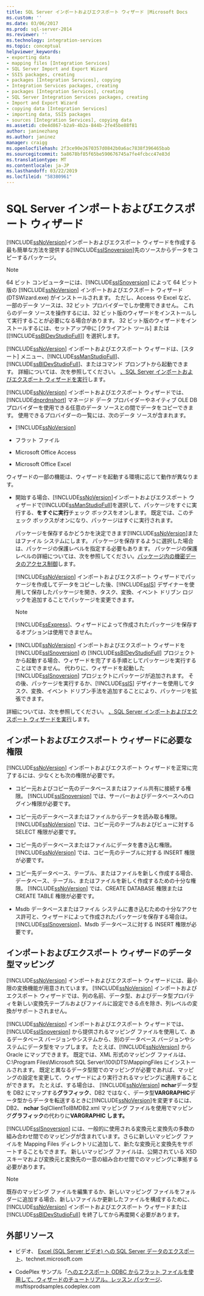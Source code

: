 ```yaml
---
title: SQL Server インポートおよびエクスポート ウィザード |Microsoft Docs
ms.custom: ''
ms.date: 03/06/2017
ms.prod: sql-server-2014
ms.reviewer: ''
ms.technology: integration-services
ms.topic: conceptual
helpviewer_keywords:
- exporting data
- mapping files [Integration Services]
- SQL Server Import and Export Wizard
- SSIS packages, creating
- packages [Integration Services], copying
- Integration Services packages, creating
- packages [Integration Services], creating
- SQL Server Integration Services packages, creating
- Import and Export Wizard
- copying data [Integration Services]
- importing data, SSIS packages
- sources [Integration Services], copying data
ms.assetid: c0e4d867-b2a9-4b2a-844b-2fe45be88f81
author: janinezhang
ms.author: janinez
manager: craigg
ms.openlocfilehash: 2f3ce90e2670357d0842b0a6ac7838f396465bab
ms.sourcegitcommit: 5a8678bf85f65be590676745a7fe4fcbcc47e83d
ms.translationtype: MT
ms.contentlocale: ja-JP
ms.lasthandoff: 03/22/2019
ms.locfileid: "58380961"
---
```

# <a name="sql-server-import-and-export-wizard"></a>SQL Server インポートおよびエクスポート ウィザード
  [!INCLUDE[ssNoVersion](../../includes/ssnoversion-md.md)]インポートおよびエクスポート ウィザードを作成する最も簡単な方法を提供する[!INCLUDE[ssISnoversion](../../includes/ssisnoversion-md.md)]先のソースからデータをコピーするパッケージ。  
  
> [!NOTE]  
>  64 ビット コンピューターには、[!INCLUDE[ssISnoversion](../../includes/ssisnoversion-md.md)] によって 64 ビット版の [!INCLUDE[ssNoVersion](../../includes/ssnoversion-md.md)] インポートおよびエクスポート ウィザード (DTSWizard.exe) がインストールされます。 ただし、Access や Excel など、一部のデータ ソースは、32 ビット プロバイダーでしか使用できません。 これらのデータ ソースを操作するには、32 ビット版のウィザードをインストールして実行することが必要になる場合があります。 32 ビット版のウィザードをインストールするには、セットアップ中に [クライアント ツール] または [[!INCLUDE[ssBIDevStudioFull](../../includes/ssbidevstudiofull-md.md)]] を選択します。  
  
 [!INCLUDE[ssNoVersion](../../includes/ssnoversion-md.md)] インポートおよびエクスポート ウィザードは、[スタート] メニュー、[!INCLUDE[ssManStudioFull](../../includes/ssmanstudiofull-md.md)]、[!INCLUDE[ssBIDevStudioFull](../../includes/ssbidevstudiofull-md.md)]、またはコマンド プロンプトから起動できます。 詳細については、次を参照してください。 [、SQL Server インポートおよびエクスポート ウィザードを実行](start-the-sql-server-import-and-export-wizard.md)します。  
  
 [!INCLUDE[ssNoVersion](../../includes/ssnoversion-md.md)] インポートおよびエクスポート ウィザードでは、[!INCLUDE[dnprdnshort](../../includes/dnprdnshort-md.md)] マネージド データ プロバイダーやネイティブ OLE DB プロバイダーを使用できる任意のデータ ソースとの間でデータをコピーできます。 使用できるプロバイダーの一覧には、次のデータ ソースが含まれます。  
  
-   [!INCLUDE[ssNoVersion](../../includes/ssnoversion-md.md)]  
  
-   フラット ファイル  
  
-   Microsoft Office Access  
  
-   Microsoft Office Excel  
  
 ウィザードの一部の機能は、ウィザードを起動する環境に応じて動作が異なります。  
  
-   開始する場合、[!INCLUDE[ssNoVersion](../../includes/ssnoversion-md.md)]インポートおよびエクスポート ウィザードで[!INCLUDE[ssManStudioFull](../../includes/ssmanstudiofull-md.md)]を選択して、パッケージをすぐに実行する、**をすぐに実行**チェック ボックスをオンします。 既定では、このチェック ボックスがオンになり、パッケージはすぐに実行されます。  
  
     パッケージを保存するかどうかを決定できます[!INCLUDE[ssNoVersion](../../includes/ssnoversion-md.md)]またはファイル システムにします。 パッケージを保存するように選択した場合は、パッケージの保護レベルを指定する必要もあります。 パッケージの保護レベルの詳細については、次を参照してください。[パッケージ内の機密データのアクセス制御](../security/access-control-for-sensitive-data-in-packages.md)します。  
  
     [!INCLUDE[ssNoVersion](../../includes/ssnoversion-md.md)] インポートおよびエクスポート ウィザードでパッケージを作成してデータをコピーした後、[!INCLUDE[ssIS](../../includes/ssis-md.md)] デザイナーを使用して保存したパッケージを開き、タスク、変換、イベント ドリブン ロジックを追加することでパッケージを変更できます。  
  
    > [!NOTE]  
    >  [!INCLUDE[ssExpress](../../includes/ssexpress-md.md)]、ウィザードによって作成されたパッケージを保存するオプションは使用できません。  
  
-   [!INCLUDE[ssNoVersion](../../includes/ssnoversion-md.md)] インポートおよびエクスポート ウィザードを [!INCLUDE[ssISnoversion](../../includes/ssisnoversion-md.md)] の [!INCLUDE[ssBIDevStudioFull](../../includes/ssbidevstudiofull-md.md)] プロジェクトから起動する場合、ウィザードを完了する手順としてパッケージを実行することはできません。 代わりに、ウィザードを起動した [!INCLUDE[ssISnoversion](../../includes/ssisnoversion-md.md)] プロジェクトにパッケージが追加されます。 その後、パッケージを実行するか、[!INCLUDE[ssIS](../../includes/ssis-md.md)] デザイナーを使用してタスク、変換、イベント ドリブン手法を追加することにより、パッケージを拡張できます。  
  
 詳細については、次を参照してください。 [、SQL Server インポートおよびエクスポート ウィザードを実行](start-the-sql-server-import-and-export-wizard.md)します。  
  
## <a name="permissions-required-by-the-import-and-export-wizard"></a>インポートおよびエクスポート ウィザードに必要な権限  
 [!INCLUDE[ssNoVersion](../../includes/ssnoversion-md.md)] インポートおよびエクスポート ウィザードを正常に完了するには、少なくとも次の権限が必要です。  
  
-   コピー元およびコピー先のデータベースまたはファイル共有に接続する権限。 [!INCLUDE[ssISnoversion](../../includes/ssisnoversion-md.md)] では、サーバーおよびデータベースへのログイン権限が必要です。  
  
-   コピー元のデータベースまたはファイルからデータを読み取る権限。 [!INCLUDE[ssNoVersion](../../includes/ssnoversion-md.md)] では、コピー元のテーブルおよびビューに対する SELECT 権限が必要です。  
  
-   コピー先のデータベースまたはファイルにデータを書き込む権限。 [!INCLUDE[ssNoVersion](../../includes/ssnoversion-md.md)] では、コピー先のテーブルに対する INSERT 権限が必要です。  
  
-   コピー先データベース、テーブル、またはファイルを新しく作成する場合、データベース、テーブル、またはファイルを新しく作成するための十分な権限。 [!INCLUDE[ssNoVersion](../../includes/ssnoversion-md.md)] では、CREATE DATABASE 権限または CREATE TABLE 権限が必要です。  
  
-   Msdb データベースまたはファイル システムに書き込むための十分なアクセス許可と、ウィザードによって作成されたパッケージを保存する場合は。 [!INCLUDE[ssISnoversion](../../includes/ssisnoversion-md.md)]、Msdb データベースに対する INSERT 権限が必要です。  
  
## <a name="mapping-data-types-in-the-import-and-export-wizard"></a>インポートおよびエクスポート ウィザードのデータ型マッピング  
 [!INCLUDE[ssNoVersion](../../includes/ssnoversion-md.md)] インポートおよびエクスポート ウィザードには、最小限の変換機能が用意されています。 [!INCLUDE[ssNoVersion](../../includes/ssnoversion-md.md)] インポートおよびエクスポート ウィザードでは、列の名前、データ型、およびデータ型プロパティを新しい変換先テーブルおよびファイルに設定できる点を除き、列レベルの変換がサポートされません。  
  
 [!INCLUDE[ssNoVersion](../../includes/ssnoversion-md.md)] インポートおよびエクスポート ウィザードでは、[!INCLUDE[ssISnoversion](../../includes/ssisnoversion-md.md)] から提供されるマッピング ファイルを使用して、あるデータベース バージョンやシステムから、別のデータベース バージョンやシステムにデータ型をマップします。 たとえば、[!INCLUDE[ssNoVersion](../../includes/ssnoversion-md.md)] から Oracle にマップできます。 既定では、XML 形式のマッピング ファイルは、C:\Program Files\Microsoft SQL Server\100\DTS\MappingFiles にインストールされます。 既定と異なるデータ型間でのマッピングが必要であれば、マッピングの設定を変更して、ウィザードにより実行されるマッピングに適用することができます。 たとえば、する場合は、 [!INCLUDE[ssNoVersion](../../includes/ssnoversion-md.md)] **nchar**データ型を DB2 にマップする**グラフィック**、DB2 ではなく、データ型**VARGRAPHIC**データ型からデータを転送するときに[!INCLUDE[ssNoVersion](../../includes/ssnoversion-md.md)]を変更するには、DB2、 **nchar** SqlClientToIBMDB2.xml マッピング ファイルを使用でマッピング**グラフィック**の代わりに**VARGRAPHIC します。**  
  
 [!INCLUDE[ssISnoversion](../../includes/ssisnoversion-md.md)] には、一般的に使用される変換元と変換先の多数の組み合わせ間でのマッピングが含まれています。さらに新しいマッピング ファイルを Mapping Files ディレクトリに追加して、新たな変換元と変換先をサポートすることもできます。 新しいマッピング ファイルは、公開されている XSD スキーマおよび変換元と変換先の一意の組み合わせ間でのマッピングに準拠する必要があります。  
  
> [!NOTE]  
>  既存のマッピング ファイルを編集するか、新しいマッピング ファイルをフォルダーに追加する場合、新しいファイルか更新したファイルを構成するために、[!INCLUDE[ssNoVersion](../../includes/ssnoversion-md.md)] インポートおよびエクスポート ウィザードまたは [!INCLUDE[ssBIDevStudioFull](../../includes/ssbidevstudiofull-md.md)] を終了してから再度開く必要があります。  
  
## <a name="external-resources"></a>外部リソース  
  
-   ビデオ、 [Excel (SQL Server ビデオ) への SQL Server データのエクスポート](https://go.microsoft.com/fwlink/?LinkID=200975)、technet.microsoft.com  
  
-   CodePlex サンプル「[へのエクスポート ODBC からフラット ファイルを使用して、ウィザードのチュートリアル。レッスン パッケージ](https://go.microsoft.com/fwlink/?LinkId=217657)、msftisprodsamples.codeplex.com  
  
  
